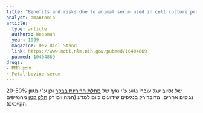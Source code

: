 ```yaml
---
title: "Benefits and risks due to animal serum used in cell culture production"
analyst: amantonio
article:
  type: article
  authors: Wessman
  year: 1999
  magazine: Dev Biol Stand
  link: https://www.ncbi.nlm.nih.gov/pubmed/10404869
  pubmed: 10404869
drugs:
- MMR חיסון
- Fetal bovine serum
---
```


20-50% של נסיוב עגל עוברי נגוע ע"י נגיף של [מחלת הריריות בבקר](https://he.wikipedia.org/wiki/מחלת_הריריות_בבקר) וכן ע"י מגוון נגיפים אחרים.
מדובר רק בנגיפים שידועים כיום למדע (המהווים רק [חלק קטן](https://www.sciencedaily.com/releases/2011/10/111005172651.htm) מהנגיפים הקיימים).
